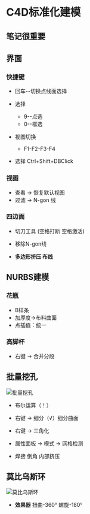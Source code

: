 # C4D标准化建模
## 笔记很重要
## 界面
### 快捷键
* 回车--切换点线面选择
* 选择
    * 9--点选
    * 0--框选

* 视图切换
    * F1-F2-F3-F4

* 选择 Ctrl+Shift+DBClick
### 视图
* 查看 → 恢复默认视图
* 过滤 → N-gon 线

### 四边面

* 切刀工具 (空格打断 空格激活)
* 移除N-gon线

* **多边形挤压 布线**
## NURBS建模
### 花瓶
* B样条
* 加厚度→布料曲面
* 点插值：统一
### 高脚杯
* 右键 → 合并分段

## 批量挖孔
![批量挖孔](\assets\C4D\06批量挖孔.png)

* 布尔运算（！）
* 右键 → 细分（√）细分曲面
* 右键 → 三角化
* 属性面板 → 模式 → 网格检测


* 焊接 倒角 内部挤压


## 莫比乌斯环
![莫比乌斯环](\assets\C4D\07莫比乌斯环.png)

* **效果器**  扭曲-360° 螺旋-180° 